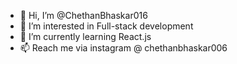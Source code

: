 - 👋 Hi, I’m @ChethanBhaskar016
- 👀 I’m interested in Full-stack development
- 🌱 I’m currently learning React.js
- 📫 Reach me via instagram @ chethanbhaskar006

<!---
ChethanBhaskar016/ChethanBhaskar016 is a ✨ special ✨ repository because its `README.md` (this file) appears on your GitHub profile.
You can click the Preview link to take a look at your changes.
--->
